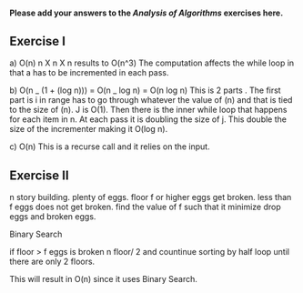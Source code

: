 #### Please add your answers to the **_Analysis of Algorithms_** exercises here.

## Exercise I

a) O(n)
n X n X n results to O(n^3)
The computation affects the while loop
in that a has to be incremented in each pass.

b) O(n _ (1 + (log n))) = O(n _ log n) = O(n log n)
This is 2 parts . The first part is i in range has to
go through whatever the value of (n) and that is tied to
the size of (n). J is O(1). Then there is the inner while
loop that happens for each item in n. At each pass it is
doubling the size of j. This double the size of the incrementer
making it O(log n).

c) O(n)
This is a recurse call and it relies on the input.

## Exercise II

n story building.
plenty of eggs.
floor f or higher eggs get broken.
less than f eggs does not get broken.
find the value of f such that it minimize drop eggs and broken eggs.

Binary Search

if floor > f eggs is broken
n floor/ 2 and countinue sorting by half
loop until there are only 2 floors.

This will result in O(n) since it uses Binary Search.
